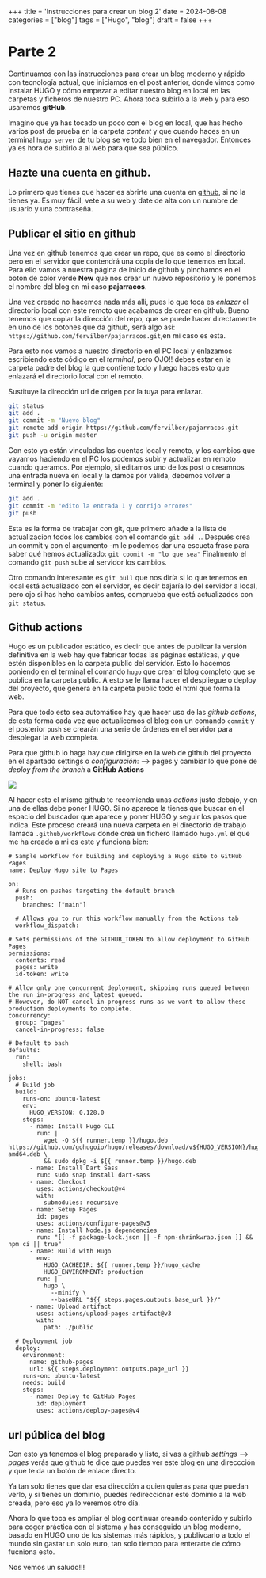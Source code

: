 +++
title = 'Instrucciones para crear un blog 2'
date = 2024-08-08
categories = ["blog"]
tags = ["Hugo", "blog"]
draft = false
+++

# Parte 2
Continuamos con las instrucciones para crear un blog moderno y rápido con tecnología actual, que iniciamos en el post anterior, donde vimos como instalar HUGO y cómo empezar a editar nuestro blog en local en las carpetas y ficheros de nuestro PC. Ahora toca subirlo a la web y para eso usaremos **gitHub**.

Imagino que ya has tocado un poco con el blog en local, que has hecho varios post de prueba en la carpeta *content* y que cuando haces en un terminal `hugo server` de tu blog se ve todo bien en el navegador. Entonces ya es hora de subirlo a al web para que sea público.

## Hazte una cuenta en github.

Lo primero que tienes que hacer es abrirte una cuenta en [github](https://github.com/), si no la tienes ya. Es muy fácil, vete a su web y date de alta con un numbre de usuario y una contraseña.

## Publicar el sitio en github

Una vez en github tenemos que crear un repo, que es como el directorio pero en el servidor que contendrá una copia de lo que tenemos en local. Para ello vamos a nuestra página de inicio de github y pinchamos en el boton de color verde **New** que nos crear un nuevo repositorio y le ponemos el nombre del blog en mi caso **pajarracos**.

Una vez creado no hacemos nada más allí, pues lo que toca es *enlazar* el directorio local con este remoto que acabamos de crear en github. 
Bueno tenemos que copiar la dirección del repo, que se puede hacer directamente en uno de los botones que da github, será algo así: `https://github.com/fervilber/pajarracos.git`,en mi caso es esta.

Para esto nos vamos a nuestro directorio en el PC local y enlazamos escribiendo este código en el *terminal*, pero OJO!! debes estar en la carpeta padre del blog la que contiene todo y luego haces esto que enlazará el directorio local con el remoto.

Sustituye la dirección url de origen por la tuya para enlazar.  

```bash
git status
git add . 
git commit -m "Nuevo blog"
git remote add origin https://github.com/fervilber/pajarracos.git
git push -u origin master
```

Con esto ya están vinculadas las cuentas local y remoto, y los cambios que vayamos haciendo en el PC los podemos subir y actualizar en remoto cuando queramos. Por ejemplo, si editamos uno de los post o creamnos una entrada nueva en local y la damos por válida, debemos volver a terminal y poner lo siguiente:

```bash
git add . 
git commit -m "edito la entrada 1 y corrijo errores"
git push
```
Esta es la forma de trabajar con git, que primero añade a la lista de actualizacion todos los cambios con el comando `git add .`.
Después crea un commit y con el argumento -m le podemos dar una escueta frase para saber qué hemos actualizado: `git coomit -m "lo que sea"`
Finalmento el comando `git push` sube al servidor los cambios.

Otro comando interesante es `git pull` que nos diría si lo que tenemos en local está actualizado con el servidor, es decir bajaría lo del servidor a local, pero ojo  si has heho cambios antes, comprueba que está actualizados con `git status`.


## Github actions

Hugo es un publicador estático, es decir que antes de publicar la versión definitiva en la web hay que fabricar todas las páginas estáticas, y que estén disponibles en la carpeta public del servidor. Esto lo hacemos poniendo en el terminal el comando `hugo` que crear el blog completo que se publica en la carpeta public. A esto se le llama hacer el despliegue o deploy del proyecto, que genera en la carpeta public todo el html que forma la web. 

Para que todo esto sea automático hay que hacer uso de las *github actions*, de esta forma cada vez que actualicemos el blog con un comando `commit` y el posterior `push` se crearán una serie de órdenes en el servidor para desplegar la web completa.

Para que github lo haga hay que dirigirse en la web de github del proyecto en el apartado settings o *configuración*: --> pages y cambiar lo que pone de *deploy from the branch* a **GitHub Actions**

![](https://images.prismic.io/staticmania/60bcb6cc-bed4-4cce-bbae-ef42590c7ad4_Screenshot+2023-09-04+160103.png?auto=compress,format)

Al hacer esto el mismo github te recomienda unas *actions* justo debajo, y en una de ellas debe poner HUGO. Si no aparece la tienes que buscar en el espacio del buscador que aparece y poner HUGO y seguir los pasos que indica. Este proceso creará una nueva carpeta en el directorio de trabajo llamada `.github/workflows` donde crea un fichero llamado `hugo.yml` el que me ha creado a mi es este y funciona bien:

```
# Sample workflow for building and deploying a Hugo site to GitHub Pages
name: Deploy Hugo site to Pages

on:
  # Runs on pushes targeting the default branch
  push:
    branches: ["main"]

  # Allows you to run this workflow manually from the Actions tab
  workflow_dispatch:

# Sets permissions of the GITHUB_TOKEN to allow deployment to GitHub Pages
permissions:
  contents: read
  pages: write
  id-token: write

# Allow only one concurrent deployment, skipping runs queued between the run in-progress and latest queued.
# However, do NOT cancel in-progress runs as we want to allow these production deployments to complete.
concurrency:
  group: "pages"
  cancel-in-progress: false

# Default to bash
defaults:
  run:
    shell: bash

jobs:
  # Build job
  build:
    runs-on: ubuntu-latest
    env:
      HUGO_VERSION: 0.128.0
    steps:
      - name: Install Hugo CLI
        run: |
          wget -O ${{ runner.temp }}/hugo.deb https://github.com/gohugoio/hugo/releases/download/v${HUGO_VERSION}/hugo_extended_${HUGO_VERSION}_linux-amd64.deb \
          && sudo dpkg -i ${{ runner.temp }}/hugo.deb
      - name: Install Dart Sass
        run: sudo snap install dart-sass
      - name: Checkout
        uses: actions/checkout@v4
        with:
          submodules: recursive
      - name: Setup Pages
        id: pages
        uses: actions/configure-pages@v5
      - name: Install Node.js dependencies
        run: "[[ -f package-lock.json || -f npm-shrinkwrap.json ]] && npm ci || true"
      - name: Build with Hugo
        env:
          HUGO_CACHEDIR: ${{ runner.temp }}/hugo_cache
          HUGO_ENVIRONMENT: production
        run: |
          hugo \
            --minify \
            --baseURL "${{ steps.pages.outputs.base_url }}/"
      - name: Upload artifact
        uses: actions/upload-pages-artifact@v3
        with:
          path: ./public

  # Deployment job
  deploy:
    environment:
      name: github-pages
      url: ${{ steps.deployment.outputs.page_url }}
    runs-on: ubuntu-latest
    needs: build
    steps:
      - name: Deploy to GitHub Pages
        id: deployment
        uses: actions/deploy-pages@v4

```


## url pública del blog

Con esto ya tenemos el blog preparado y listo, si vas a github *settings* --> *pages* verás que github te dice que puedes ver este blog en una direccción y que te da un botón de enlace directo.

Ya tan solo tienes que dar esa dirección a quien quieras para que puedan verlo, y si tienes un dominio, puedes redireccionar este dominio a la web creada, pero eso ya lo veremos otro día.

Ahora lo que toca es ampliar el blog continuar creando contenido y subirlo para coger práctica con el sistema y has conseguido un blog moderno, basado en HUGO uno de los sistemas más rápidos, y publivcarlo a todo el mundo sin gastar un solo euro, tan solo tiempo para enterarte de cómo fucniona esto.


Nos vemos un saludo!!!




